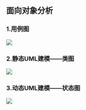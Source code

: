 ## 面向对象分析

### 1.用例图
![](https://github.com/woodhead0722/Campus-side-mission-platform/blob/master/用例图.png)

### 2.静态UML建模——类图
![](https://github.com/woodhead0722/Campus-side-mission-platform/blob/master/静态UML类图.png)

### 3.动态UML建模——状态图
![](https://github.com/woodhead0722/Campus-side-mission-platform/blob/master/状态图.png)
